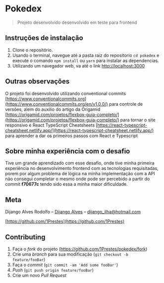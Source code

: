 # Pokedex
> Projeto desenvolvido desenvolvido em teste para frontend

## Instruções de instalação

1. Clone o repositório.
2. Usando o terminal, navegue até a pasta raiz do repositorio `cd pokedex` e execute o comando `npm install` ou `yarn` para instalar as dependencias.
3. Utilizando um navegador web, va até o link [http://localhost:3000](http://localhost:3000) 

## Outras observações
O projeto foi desenvolvido utilizando conventional commits [https://www.conventionalcommits.org](https://www.conventionalcommits.org/en/v1.0.0/) para controle de versões, alem do auxilio do artigo da Origamid [https://origamid.com/projetos/flexbox-guia-completo/](https://origamid.com/projetos/flexbox-guia-completo/) para tornar o site responsivo e React TypeScript Cheatsheets [https://react-typescript-cheatsheet.netlify.app/](https://react-typescript-cheatsheet.netlify.app/) para aprender a dar os primeiros passos com React e Typescript

## Sobre minha experiência com o desafio
Tive um grande aprendizado com esse desafio, onde tive minha primeira experiência no desenvolvimento frontend com as tecnologias requisitadas, porem por algum problema de lógica na minha implementação com a API não consegui completar o mesmo onde pode ser percebido a partir do commit **f70677c** tendo sido essa a minha maior dificuldade.

## Meta

Dijango Alves Rodolfo – [Dijango Alves](https://www.linkedin.com/in/kimn/) – dijango_ilha@hotmail.com

[https://github.com/1Prestes](https://github.com/1Prestes)

## Contributing

1. Faça o _fork_ do projeto (<https://github.com/1Prestes/pokedex/fork>)
2. Crie uma _branch_ para sua modificação (`git checkout -b feature/fooBar`)
3. Faça o _commit_ (`git commit -am 'Add some fooBar'`)
4. _Push_ (`git push origin feature/fooBar`)
5. Crie um novo _Pull Request_

